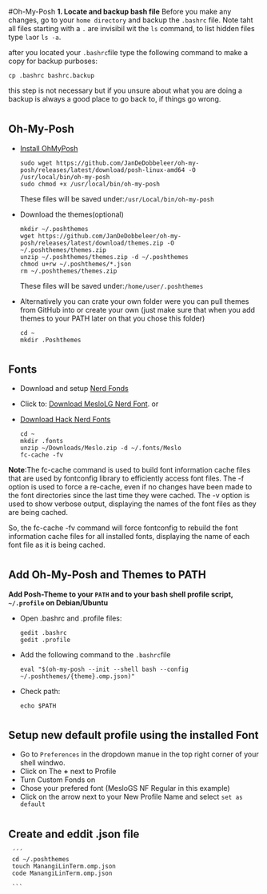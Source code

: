#Oh-My-Posh
**1. Locate and backup bash file**
Before you make any changes, go to your `home directory` and backup the `.bashrc` file. Note taht all files starting with a `.` are invisibil wit the `ls` command, to list hidden files type `la`or `ls -a`. 


after you located your `.bashrc`file type the following command to make a copy for backup purboses: 
```
cp .bashrc bashrc.backup
```
this step is not necessary but if you unsure about what you are doing a backup is always a good place to go back to, if things go wrong.
# 
## Oh-My-Posh
   - [Install OhMyPosh](https://calebschoepp.com/blog/2021/how-to-setup-oh-my-posh-on-ubuntu/)
       ```
       sudo wget https://github.com/JanDeDobbeleer/oh-my-posh/releases/latest/download/posh-linux-amd64 -O /usr/local/bin/oh-my-posh
       sudo chmod +x /usr/local/bin/oh-my-posh
       ```
       These files will be saved under:`/usr/Local/bin/oh-my-posh`
       
       
   - Download the themes(optional)
        ```
        mkdir ~/.poshthemes
        wget https://github.com/JanDeDobbeleer/oh-my-posh/releases/latest/download/themes.zip -O ~/.poshthemes/themes.zip
        unzip ~/.poshthemes/themes.zip -d ~/.poshthemes
        chmod u+rw ~/.poshthemes/*.json
        rm ~/.poshthemes/themes.zip
        ```
       These files will be saved under:`/home/user/.poshthemes`
       
    
   - Alternatively you can crate your own folder were you can pull themes from GitHub into or create your own (just make sure that when you add themes to your PATH later on that you chose this folder)
       ```
       cd ~
       mkdir .Poshthemes
       ```
#
## Fonts
   - Download and setup [Nerd Fonds](https://www.nerdfonts.com/font-downloads)
   - Click to: [Download MesloLG Nerd Font](https://github.com/ryanoasis/nerd-fonts/releases/download/v2.3.3/Meslo.zip). or 
   - [Download Hack Nerd Fonts](https://github.com/ryanoasis/nerd-fonts/releases/download/v2.3.3/Hack.zip)

        ```
        cd ~
        mkdir .fonts
        unzip ~/Downloads/Meslo.zip -d ~/.fonts/Meslo
        fc-cache -fv
        ```
   **Note**:The fc-cache command is used to build font information cache files that are used by fontconfig library to efficiently access font files. The -f option is used to force a re-cache, even if no changes have been made to the font directories since the last time they were cached. The -v option is used to show verbose output, displaying the names of the font files as they are being cached.

So, the fc-cache -fv command will force fontconfig to rebuild the font information cache files for all installed fonts, displaying the name of each font file as it is being cached.
 #
 ## Add Oh-My-Posh and Themes to PATH
 **Add Posh-Theme to your `PATH` and to your bash shell profile script, `~/.profile` on Debian/Ubuntu**
   - Open .bashrc and .profile files:
       ```
       gedit .bashrc
       gedit .profile
       ```
   - Add the following command to the `.bashrc`file
       ```
       eval "$(oh-my-posh --init --shell bash --config ~/.poshthemes/{theme}.omp.json)"
       ```
   - Check path:
       ```
       echo $PATH
       ```
#
## Setup new default profile using the installed Font
  - Go to `Preferences` in the dropdown manue in the top right corner of your shell windwo.
  - Click on The **+** next to Profile
  - Turn Custom Fonds on 
  - Chose your prefered font (MesloGS NF Regular in this example)
  - Click on the arrow next to your New Profile Name and select `set as default`
#
## Create and eddit .json file 
     ´´´
     cd ~/.poshthemes
     touch ManangiLinTerm.omp.json
     code ManangiLinTerm.omp.json
     
     ```
